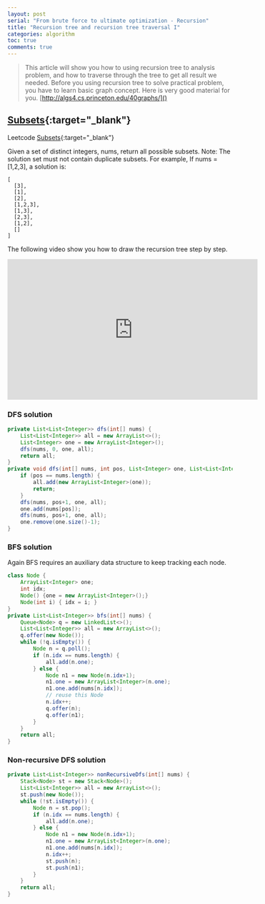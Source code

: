 ```yaml
---
layout: post 
serial: "From brute force to ultimate optimization - Recursion"
title: "Recursion tree and recursion tree traversal I"
categories: algorithm
toc: true
comments: true
---
```


> This article will show you how to using recursion tree to analysis problem, and how to traverse through the tree to get all result we needed. 
Before you using recursion tree to solve practical problem, you have to learn basic graph concept. Here is very good material for you. 
[http://algs4.cs.princeton.edu/40graphs/]()

## [Subsets](https://leetcode.com/problems/subsets/){:target="_blank"}
Leetcode [Subsets](https://leetcode.com/problems/subsets/){:target="_blank"}

Given a set of distinct integers, nums, return all possible subsets.
Note: The solution set must not contain duplicate subsets.
For example,
If nums = [1,2,3], a solution is:

```
[
  [3],
  [1],
  [2],
  [1,2,3],
  [1,3],
  [2,3],
  [1,2],
  []
]
```

The following video show you how to draw the recursion tree step by step.

<iframe width="560" height="315" src="https://www.youtube.com/embed/rxitBSy8pZ0" frameborder="0" allowfullscreen></iframe>


### DFS solution

```java
private List<List<Integer>> dfs(int[] nums) {
    List<List<Integer>> all = new ArrayList<>();
    List<Integer> one = new ArrayList<Integer>();
    dfs(nums, 0, one, all);
    return all;
}
private void dfs(int[] nums, int pos, List<Integer> one, List<List<Integer>> all) {
    if (pos == nums.length) {
        all.add(new ArrayList<Integer>(one));
        return;
    }
    dfs(nums, pos+1, one, all); 
    one.add(nums[pos]);
    dfs(nums, pos+1, one, all); 
    one.remove(one.size()-1);
}
```

### BFS solution
Again BFS requires an auxiliary data structure to keep tracking each node.

```java
class Node {
    ArrayList<Integer> one;
    int idx;
    Node() {one = new ArrayList<Integer>();}
    Node(int i) { idx = i; }
}
private List<List<Integer>> bfs(int[] nums) {
    Queue<Node> q = new LinkedList<>();
    List<List<Integer>> all = new ArrayList<>();
    q.offer(new Node());
    while (!q.isEmpty()) {
        Node n = q.poll();
        if (n.idx == nums.length) {
            all.add(n.one);
        } else {
            Node n1 = new Node(n.idx+1);
            n1.one = new ArrayList<Integer>(n.one);
            n1.one.add(nums[n.idx]);
            // reuse this Node
            n.idx++;
            q.offer(n);
            q.offer(n1);
        }
    }
    return all;
}
```

### Non-recursive DFS solution

```java
private List<List<Integer>> nonRecursiveDfs(int[] nums) {
    Stack<Node> st = new Stack<Node>();
    List<List<Integer>> all = new ArrayList<>();
    st.push(new Node());
    while (!st.isEmpty()) {
        Node n = st.pop();
        if (n.idx == nums.length) {
            all.add(n.one);
        } else {
            Node n1 = new Node(n.idx+1);
            n1.one = new ArrayList<Integer>(n.one);
            n1.one.add(nums[n.idx]);
            n.idx++;
            st.push(n);
            st.push(n1);
        }
    }
    return all;
}
```
